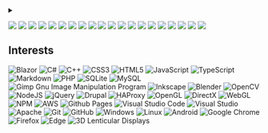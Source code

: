 <details>
  <summary>
  </summary>
  <div style="font-weight: bold;">

    Todd Tanner, a creator of, and developer for, 3DGameMarket, developed new techniques for extracting multiple 3D views in DirectX games and rendering them on glasses-free 3D displays. He worked with numerous makers of glasses-free 3D displays to integrate them into 3DGM (3DGameMarket's gaming software) and he has also created clone websites of 3DGameMarket.net and custom, branded versions of 3DGM and 3DGM Video Player for these other companies.  
    
  
In 2016 Todd developed 3DGM from scratch to eliminate 3DGameMarket's dependence on software licensed from Philips saving 3DGameMarket $10,000.00 a year in licensing fees. He has extensive experience with multiview rendering on lenticular autostereoscopic displays, including the development of pixel-pattern renderers and even a pixel-pattern scanning technique that can determine a lenticular display's pixel-to-view layout (pixel-pattern) using only a webcam and a web browser.

Todd has created 3D video players for the web that are compatible with many 3D displays including autostereoscopic lenticular glasses-free displays. An older version of his 3D media renderer for the web, <a href="https://github.com/LostBeard/rendusa">Rendusa</a>, can be seen on any of 3DGameMarket's supported game pages. The old version can take in 2D+Z (2D plus depth) screenshots and videos and render them in multiple output formats including anaglyph, side-by-side, over-under, and 2D. He has a newer version of the web 3D player that supports lenticular displays and runs on Blazor WebAssembly.

In 2020 Todd gave 3DGM a new 3D mod editor to help in the creation of 3D mods using the new multi-render technique he also created. This new method of extracting 3D views from games created better 3D views than the previous depth-map-based technique. It uses the game to draw the scene for each view, instead of using a single rendered view and a depth map to render each view. This technique, while more complicated, produces even better 3D.

Todd set up the 3DGameMarket.net store front to allow 3DGameMarket the ability to sell 3DGameMarket's products directly to consumers instead of relying on a secondary outlet that would increase the price of 3DGameMarket's products. He handles all of the Linux server maintenance and upkeep such as managing SSL certificates, OS updates, Drupal updates, database management, HAProxy SSL termination, Apache configuration, etc.

Some of the companies Todd has worked with to integrate 3D gaming with their displays and/or created custom 3D software for:
- Dimenco
- Deepub
- KDX
- Liquid3D
- Exceptional
- Acer
- PSHolix

Some of the programming languages Todd uses for 3DGameMarket:
- C++
- C#
- HLSL
- GLSL
- PHP
- SQL
- Javascript
- CSS
- HTML

Todd has worked on 3DGameMarket projects since ~2012 and in the last few years, he has been working on consulting, free-lance projects, and numerous open source projects which are all available on his <a href="https://github.com/LostBeard">GitHub</a> account. He routinely contributes to other open source projects including:
- <a href="https://github.com/webtorrent/webtorrent">WebTorrent</a>
- <a href="https://github.com/nwjs/nw.js/">NW.js</a>
- <a href="https://github.com/feross/simple-peer">SimplePeer</a>
- <a href="https://github.com/peers/peerjs">PeerJS</a>
- <a href="https://github.com/socketio/socket.io">SocketIO</a>
- <a href="https://github.com/radzenhq/radzen-blazor">Radzen Blazor</a>
- <a href="https://github.com/nwutils/nw-builder">NW-Builder</a>
- <a href="https://github.com/ffmpegwasm/ffmpeg.wasm">ffmpeg.wasm</a>
- <a href="https://github.com/shimat/opencvsharp">OpenCVSharp</a>
- <a href="https://github.com/mdn/content">MDN</a>
- Multiple Microsoft projects including:
- <a href="https://github.com/dotnet/aspnetcore">ASP.Net</a>
- <a href="https://github.com/dotnet/runtime">.Net Runtime</a> 
- Visual Studio

Todd's favorite programming language is C# and he loves Blazor WebAssembly. 
He can be reached for development projects and consulting via:
GitHub
<a href="https://github.com/LostBeard">https://github.com/LostBeard</a>
Email
<a href="mailto:todd@spawndev.com">Todd@SpawnDev.com</a>

</div>
</details>

<a href="https://github.com/LostBeard/SpawnDev.BlazorJS" title="SpawnDev.BlazorJS"><img align="top" src="https://github-readme-stats.vercel.app/api/pin/?delta=14&theme=dark&username=LostBeard&repo=SpawnDev.BlazorJS" /></a>
<a href="https://github.com/LostBeard/SpawnDev.BlazorJS.WebWorkers" title="SpawnDev.BlazorJS.WebWorkers"><img align="top" src="https://github-readme-stats.vercel.app/api/pin/?delta=14&theme=dark&username=LostBeard&repo=SpawnDev.BlazorJS.WebWorkers" /></a>
<a href="https://github.com/LostBeard/SpawnDev.BlazorJS.WebTorrents" title="SpawnDev.BlazorJS.WebTorrents"><img align="top" src="https://github-readme-stats.vercel.app/api/pin/?delta=14&theme=dark&username=LostBeard&repo=SpawnDev.BlazorJS.WebTorrents" /></a>
<a href="https://github.com/LostBeard/SpawnDev.BlazorJS.FFmpegWasm" title="SpawnDev.BlazorJS.FFmpegWasm"><img align="top" src="https://github-readme-stats.vercel.app/api/pin/?delta=14&theme=dark&username=LostBeard&repo=SpawnDev.BlazorJS.FFmpegWasm" /></a>
<a href="https://github.com/LostBeard/SpawnDev.BlazorJS.PeerJS" title="SpawnDev.BlazorJS.PeerJS"><img align="top" src="https://github-readme-stats.vercel.app/api/pin/?delta=14&theme=dark&username=LostBeard&repo=SpawnDev.BlazorJS.PeerJS" /></a>
<a href="https://github.com/LostBeard/SpawnDev.BlazorJS.SimplePeer" title="SpawnDev.BlazorJS.SimplePeer"><img align="top" src="https://github-readme-stats.vercel.app/api/pin/?delta=14&theme=dark&username=LostBeard&repo=SpawnDev.BlazorJS.SimplePeer" /></a>
<a href="https://github.com/LostBeard/SpawnDev.BlazorJS.SocketIO" title="SpawnDev.BlazorJS.SocketIO"><img align="top" src="https://github-readme-stats.vercel.app/api/pin/?delta=15&theme=dark&username=LostBeard&repo=SpawnDev.BlazorJS.SocketIO" /></a>
<a href="https://github.com/LostBeard/SpawnDev.BlazorJS.PixiJS" title="SpawnDev.BlazorJS.PixiJS"><img align="top" src="https://github-readme-stats.vercel.app/api/pin/?delta=14&theme=dark&username=LostBeard&repo=SpawnDev.BlazorJS.PixiJS" /></a>
<a href="https://github.com/LostBeard/SpawnDev.BlazorJS.OpenCVSharp4" title="SpawnDev.BlazorJS.OpenCVSharp4"><img align="top" src="https://github-readme-stats.vercel.app/api/pin/?delta=14&theme=dark&username=LostBeard&repo=SpawnDev.BlazorJS.OpenCVSharp4" /></a>
<a href="https://github.com/LostBeard/SpawnDev.BlazorJS.MessagePack" title="SpawnDev.BlazorJS.MessagePack"><img align="top" src="https://github-readme-stats.vercel.app/api/pin/?delta=14&theme=dark&username=LostBeard&repo=SpawnDev.BlazorJS.MessagePack" /></a>
<a href="https://github.com/LostBeard/SpawnDev.BlazorJS.VisNetwork" title="SpawnDev.BlazorJS.VisNetwork"><img align="top" src="https://github-readme-stats.vercel.app/api/pin/?delta=14&theme=dark&username=LostBeard&repo=SpawnDev.BlazorJS.VisNetwork" /></a>
<a href="https://github.com/LostBeard/SpawnDev.BlazorJS.BabylonJS6" title="SpawnDev.BlazorJS.BabylonJS6"><img align="top" src="https://github-readme-stats.vercel.app/api/pin/?delta=14&theme=dark&username=LostBeard&repo=SpawnDev.BlazorJS.BabylonJS6" /></a>
<a href="https://github.com/LostBeard/SpawnDev.BlazorJS.BrowserExtension" title="SpawnDev.BlazorJS.BrowserExtension"><img align="top" src="https://github-readme-stats.vercel.app/api/pin/?delta=14&theme=dark&username=LostBeard&repo=SpawnDev.BlazorJS.BrowserExtension" /></a>
<a href="https://github.com/LostBeard/BlazorServiceWorkerDemo" title="BlazorServiceWorkerDemo"><img align="top" src="https://github-readme-stats.vercel.app/api/pin/?delta=14&theme=dark&username=LostBeard&repo=BlazorServiceWorkerDemo" /></a>
<a href="https://github.com/LostBeard/SpawnDev.EBML" title="SpawnDev.EBML"><img align="top" src="https://github-readme-stats.vercel.app/api/pin/?delta=14&theme=dark&username=LostBeard&repo=SpawnDev.EBML" /></a>
<a href="https://github.com/LostBeard/SpawnDev.PatchStreams" title="SpawnDev.PatchStreams"><img align="top" src="https://github-readme-stats.vercel.app/api/pin/?delta=14&theme=dark&username=LostBeard&repo=SpawnDev.PatchStreams" /></a>
<a href="https://github.com/LostBeard/BlazorWASMSIMDDetectExample" title="BlazorWASMSIMDDetectExample"><img align="top" src="https://github-readme-stats.vercel.app/api/pin/?delta=15&theme=dark&username=LostBeard&repo=BlazorWASMSIMDDetectExample" /></a>
<a href="https://github.com/LostBeard/BlazorWebAppSIMDDetectExample" title="BlazorWebAppSIMDDetectExample"><img align="top" src="https://github-readme-stats.vercel.app/api/pin/?delta=14&theme=dark&username=LostBeard&repo=BlazorWebAppSIMDDetectExample" /></a>
<a href="https://github.com/LostBeard/SpawnDev.BlazorJS.Cryptography" title="SpawnDev.BlazorJS.Cryptography"><img align="top" src="https://github-readme-stats.vercel.app/api/pin/?delta=14&theme=dark&username=LostBeard&repo=SpawnDev.BlazorJS.Cryptography" /></a>
<a href="https://github.com/LostBeard/BlazorServiceWorkerDemo" title="BlazorServiceWorkerDemo"><img align="top" src="https://github-readme-stats.vercel.app/api/pin/?delta=14&theme=dark&username=LostBeard&repo=BlazorServiceWorkerDemo" /></a>

## Interests
![Blazor](https://img.shields.io/badge/blazor-%235C2D91.svg?style=for-the-badge&logo=blazor&logoColor=white)
![C#](https://img.shields.io/badge/c%23-%23239120.svg?style=for-the-badge&logo=csharp&logoColor=white)
![C++](https://img.shields.io/badge/c++-%2300599C.svg?style=for-the-badge&logo=c%2B%2B&logoColor=white)
![CSS3](https://img.shields.io/badge/css3-%231572B6.svg?style=for-the-badge&logo=css3&logoColor=white)
![HTML5](https://img.shields.io/badge/html5-%23E34F26.svg?style=for-the-badge&logo=html5&logoColor=white)
![JavaScript](https://img.shields.io/badge/javascript-%23323330.svg?style=for-the-badge&logo=javascript&logoColor=%23F7DF1E)
![TypeScript](https://img.shields.io/badge/typescript-%23007ACC.svg?style=for-the-badge&logo=typescript&logoColor=white)
![Markdown](https://img.shields.io/badge/markdown-%23000000.svg?style=for-the-badge&logo=markdown&logoColor=white)
![PHP](https://img.shields.io/badge/php-%23777BB4.svg?style=for-the-badge&logo=php&logoColor=white)
![SQLite](https://img.shields.io/badge/sqlite-%2307405e.svg?style=for-the-badge&logo=sqlite&logoColor=white)
![MySQL](https://img.shields.io/badge/mysql-4479A1.svg?style=for-the-badge&logo=mysql&logoColor=white)
![Gimp Gnu Image Manipulation Program](https://img.shields.io/badge/Gimp-657D8B?style=for-the-badge&logo=gimp&logoColor=FFFFFF)
![Inkscape](https://img.shields.io/badge/Inkscape-e0e0e0?style=for-the-badge&logo=inkscape&logoColor=080A13)
![Blender](https://img.shields.io/badge/blender-%23F5792A.svg?style=for-the-badge&logo=blender&logoColor=white)
![OpenCV](https://img.shields.io/badge/opencv-%23white.svg?style=for-the-badge&logo=opencv&logoColor=white)
![NodeJS](https://img.shields.io/badge/node.js-6DA55F?style=for-the-badge&logo=node.js&logoColor=white)
![jQuery](https://img.shields.io/badge/jquery-%230769AD.svg?style=for-the-badge&logo=jquery&logoColor=white)
![Drupal](https://img.shields.io/badge/drupal-%230678BE.svg?style=for-the-badge&logo=drupal&logoColor=white)
![HAProxy](https://img.shields.io/badge/-HAProxy-%23870000?style=for-the-badge&logo=HAProxy&logoColor=white)
![OpenGL](https://img.shields.io/badge/OpenGL-%23FFFFFF.svg?style=for-the-badge&logo=opengl)
![DirectX](https://img.shields.io/badge/DirectX-%23FFFF88.svg?style=for-the-badge&logo=directx)
![WebGL](https://img.shields.io/badge/WebGL-990000?logo=webgl&logoColor=white&style=for-the-badge)
![NPM](https://img.shields.io/badge/NPM-%23CB3837.svg?style=for-the-badge&logo=npm&logoColor=white)
![AWS](https://img.shields.io/badge/AWS-%23FF9900.svg?style=for-the-badge&logo=amazon-aws&logoColor=white)
![Github Pages](https://img.shields.io/badge/github%20pages-121013?style=for-the-badge&logo=github&logoColor=white)
![Visual Studio Code](https://img.shields.io/badge/Visual%20Studio%20Code-0078d7.svg?style=for-the-badge&logo=visual-studio-code&logoColor=white)
![Visual Studio](https://img.shields.io/badge/Visual%20Studio-5C2D91.svg?style=for-the-badge&logo=visual-studio&logoColor=white)
![Apache](https://img.shields.io/badge/apache-%23D42029.svg?style=for-the-badge&logo=apache&logoColor=white)
![Git](https://img.shields.io/badge/git-%23F05033.svg?style=for-the-badge&logo=git&logoColor=white)
![GitHub](https://img.shields.io/badge/github-%23121011.svg?style=for-the-badge&logo=github&logoColor=white)
![Windows](https://img.shields.io/badge/Windows-0078D6?style=for-the-badge&logo=windows&logoColor=white)
![Linux](https://img.shields.io/badge/Linux-FCC624?style=for-the-badge&logo=linux&logoColor=black)
![Android](https://img.shields.io/badge/Android-3DDC84?style=for-the-badge&logo=android&logoColor=white)
![Google Chrome](https://img.shields.io/badge/Google%20Chrome-4285F4?style=for-the-badge&logo=GoogleChrome&logoColor=white)
![Firefox](https://img.shields.io/badge/Firefox-FF7139?style=for-the-badge&logo=Firefox-Browser&logoColor=white)
![Edge](https://img.shields.io/badge/Edge-0078D7?style=for-the-badge&logo=Microsoft-edge&logoColor=white)
![3D Lenticular Displays](https://img.shields.io/badge/3D_Lenticular_Displays%20-56347C?&style=for-the-badge&logo=3D_Lenticular_Displays&logoColor=23F7DF1E)
